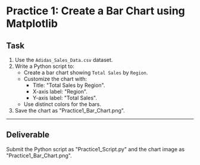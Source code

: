 # Practice 1: Create a Bar Chart using Matplotlib

## Task
1. Use the `Adidas_Sales_Data.csv` dataset.
2. Write a Python script to:
   - Create a bar chart showing `Total Sales` by `Region`.
   - Customize the chart with:
     - Title: "Total Sales by Region".
     - X-axis label: "Region".
     - Y-axis label: "Total Sales".
   - Use distinct colors for the bars.
3. Save the chart as "Practice1_Bar_Chart.png".

---

## Deliverable
Submit the Python script as "Practice1_Script.py" and the chart image as "Practice1_Bar_Chart.png".
